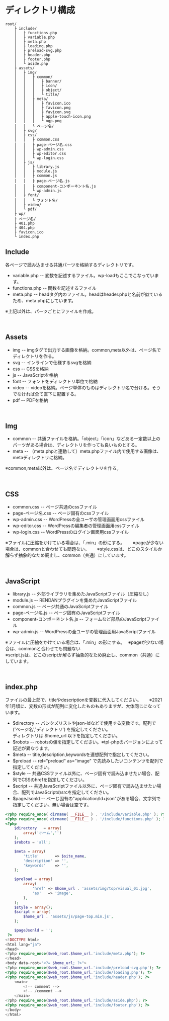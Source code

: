 # ディレクトリ構成

```
root/
	├ include/
	│	├ functions.php
	│	├ variable.php
	│	├ meta.php
	│	├ loading.php
	│	├ preload-svg.php
	│	├ header.php
	│	├ footer.php
	│	└ aside.php
	├ assets/
	│	├ img/
	│	│	├ common/
	│	│	│	├ banner/
	│	│	│	├ icon/
	│	│	│	├ object/
	│	│	│	└ title/
	│	│	├ meta/
	│	│	│	├ favicon.ico
	│	│	│	├ favicon.png
	│	│	│	├ favicon.svg
	│	│	│	├ apple-touch-icon.png
	│	│	│	└ ogp.png
	│	│	└ ページ名/
	│	├ svg/
	│	├ css/
	│	│	├ common.css
	│	│	├ page-ページ名.css
	│	│	├ wp-admin.css
	│	│	├ wp-editor.css
	│	│	└ wp-login.css
	│	├ js/
	│	│	├ library.js
	│	│	├ module.js
	│	│	├ common.js
	│	│	├ page-ページ名.js
	│	│	├ component-コンポーネント名.js
	│	│	└ wp-admin.js 
	│	├ font/
	│	│	└ フォント名/
	│	├ video/
	│	└ pdf/
	├ wp/
	├ ページ名/
	├ 401.php
	├ 404.php
	├ favicon.ico
	└ index.php
```


## Include
各ページで読み込ませる共通パーツを格納するディレクトリです。
- variable.php -- 変数を記述するファイル。wp-loadもここでこなっています。
- functions.php -- 関数を記述するファイル
- meta.php -- headタグ内のファイル。headはheader.phpと名前が似ているため、meta.phpにしています。

※上記以外は、パーツごとにファイルを作成。

<br>

## Assets
- img -- imgタグで出力する画像を格納。common,meta以外は、ページ名でディレクトリを作る。
- svg -- インラインで仕様するsvgを格納
- css -- CSSを格納
- js -- JavaScriptを格納
- font -- フォントをディレクトリ単位で格納
- video -- videoを格納。ページ単体のものはディレクトリ名で分ける。そうでなければ全て直下に配置する。
- pdf -- PDFを格納

<br>

## Img
- common -- 共通ファイルを格納。「object」「icon」などある一定数以上のパーツがある場合は、ディレクトリを作っても良いものとする。  
- meta -- （meta.phpと連動して）meta.phpファイル内で使用する画像は、metaディレクトリに格納。

※common,meta以外は、ページ名でディレクトリを作る。　　

<br>

## CSS
- common.css -- ページ共通のcssファイル
- page-ページ名.css --  ページ固有のcssファイル
- wp-admin.css --  WordPressの全ユーザの管理画面用cssファイル
- wp-editor.css --  WordPressの編集者の管理画面用cssファイル
- wp-login.css --  WordPressのログイン画面用cssファイル

※ファイルに圧縮をかけている場合は、「.min」の形にする。　　
※pageが少ない場合は、commonと合わせても問題ない。　　
※style.cssは、どこのスタイルか解らず抽象的なため廃止し、common（共通）にしています。

<br>

## JavaScript
- library.js -- 外部ライブラリを集めたJavaScriptファイル（圧縮なし）
- module.js -- RENDANプラグインを集めたJavaScriptファイル
- common.js -- ページ共通のJavaScriptファイル
- page-ページ名.js -- ページ固有のJavaScriptファイル
- component-コンポーネント名.js -- フォームなど部品のJavaScriptファイル
- wp-admin.js  -- WordPressの全ユーザの管理画面用JavaScriptファイル

※ファイルに圧縮をかけている場合は、「.min」の形にする。　
※pageが少ない場合は、commonと合わせても問題ない  
※script.jsは、どこのscriptか解らず抽象的なため廃止し、common（共通）にしています。

<br>

## index.php
ファイルの最上部で、titleやdescriptionを変数に代入してください。　　
※2021年1月頃に、変数の形式が配列に変化したものもありますが、大体同じになっています。　　
- $directory -- パンクズリストやjson-ldなどで使用する変数です。配列で ('ページ名','ディレクトリ') を指定してください。<br>ディレクトリは $home_url 以下を指定してください。
- $robots -- robotsの値を指定してください。※tpl-phpのバージョンによって記述が異なります。
- $meta -- title,description,keywordsを連想配列で指定してください。
- $preload -- rel="preload" as="image" で先読みしたいコンテンツを配列で指定してください。
- $style -- 共通CSSファイル以外に、ページ固有で読み込ませたい場合、配列でCSSのhrefを指定してください。
- $script -- 共通JavaScriptファイル以外に、ページ固有で読み込ませたい場合、配列でJavaScriptのsrcを指定してください。
- $pageJsonld -- ぺーじ固有の"application/ld+json"がある場合、文字列で指定してください。無い場合は空です。


```php
<?php require_once( dirname( __FILE__ ) . '/include/variable.php' ); ?>
<?php require_once( dirname( __FILE__ ) . '/include/functions.php' ); ?>
<?php
	$directory   = array(
		array('ホーム','')
	);
	$robots = 'all';

	$meta = array(
		'title'       => $site_name,
		'description' => '',
		'keywords'    => '',
	);

	$preload = array(
		array(
			'href' => $home_url . 'assets/img/top/visual_01.jpg',
			'as'   => 'image',
		),
	);
	$style = array();
	$script = array(
		$home_url . 'assets/js/page-top.min.js',
	);

	$pageJsonld = '';
 ?>
<!DOCTYPE html>
<html lang="ja">
<head>
<?php require_once($web_root.$home_url.'include/meta.php'); ?>
</head>
<body data-root="<?= $home_url; ?>">
<?php require_once($web_root.$home_url.'include/preload-svg.php'); ?>
<?php require_once($web_root.$home_url.'include/loading.php'); ?>
<?php require_once($web_root.$home_url.'include/header.php'); ?>
	<main>
		<!-- comment -->
		<!-- /comment -->
	</main>
<?php require_once($web_root.$home_url.'include/aside.php'); ?>
<?php require_once($web_root.$home_url.'include/footer.php'); ?>
</body>
</html>
```




